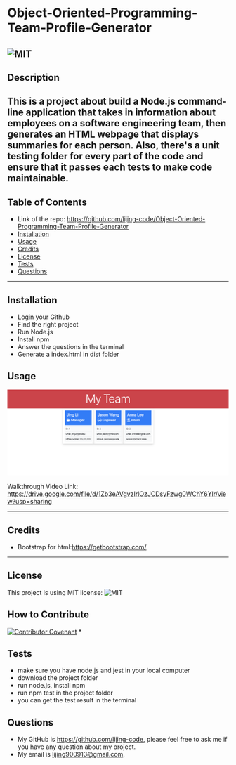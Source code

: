 # Object-Oriented-Programming-Team-Profile-Generator
![MIT](https://img.shields.io/static/v1?label=license&message=MIT&color=brightgreen&style=plastic&logo=appveyor)
  ---
  ## Description
  This is a project about build a Node.js command-line application that takes in information about employees on a software engineering team, then generates an HTML webpage that displays summaries for each person. Also, there's a unit testing folder for every part of the code and ensure that it passes each tests to make code maintainable. 
  ---
  ## Table of Contents 
  - Link of the repo: https://github.com/lijing-code/Object-Oriented-Programming-Team-Profile-Generator
  - [Installation](#installation)
  - [Usage](#usage)
  - [Credits](#credits)
  - [License](#license)
  - [Tests](#tests)
  - [Questions](#questions)
  ---
  ## Installation
  * Login your Github
  * Find the right project
  * Run Node.js
  * Install npm
  * Answer the questions in the terminal
  * Generate a index.html in dist folder 

  ## Usage
  ![Screenshot](./src/ScreenShot.png)

  Walkthrough Video Link: https://drive.google.com/file/d/1Zb3eAVgvzIrlOzJCDsyFzwg0WChY6Ylr/view?usp=sharing
  
  ---
  ## Credits
  * Bootstrap for html:https://getbootstrap.com/
  ---
  ## License
  This project is using MIT license:
  ![MIT](https://img.shields.io/static/v1?label=license&message=MIT&color=brightgreen&style=plastic&logo=appveyor)

  ## How to Contribute
  [![Contributor Covenant](https://img.shields.io/badge/Contributor%20Covenant-2.1-4baaaa.svg)](code_of_conduct.md)
  * 

  ## Tests
  * make sure you have node.js and jest in your local computer
  * download the project folder
  * run node.js, install npm
  * run npm test in the project folder
  * you can get the test result in the terminal 

  ## Questions
  - My GitHub is https://github.com/lijing-code, please feel free to ask me if you have any question about my project.
  - My email is lijing900913@gmail.com.

